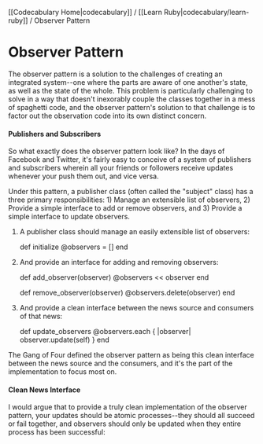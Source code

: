 [[Codecabulary Home|codecabulary]] / [[Learn Ruby|codecabulary/learn-ruby]] / Observer Pattern

# Observer Pattern

The observer pattern is a solution to the challenges of creating an integrated system--one where the parts are aware of one another's state, as well as the state of the whole. This problem is particularly challenging to solve in a way that doesn't inexorably couple the classes together in a mess of spaghetti code, and the observer pattern's solution to that challenge is to factor out the observation code into its own distinct concern.

#### Publishers and Subscribers

So what exactly does the observer pattern look like? In the days of Facebook and Twitter, it's fairly easy to conceive of a system of publishers and subscribers wherein all your friends or followers receive updates whenever your push them out, and vice versa. 

Under this pattern, a publisher class (often called the "subject" class) has a three primary responsibilities: 1) Manage an extensible list of observers, 2) Provide a simple interface to add or remove observers, and 3) Provide a simple interface to update observers. 

1) A publisher class should manage an easily extensible list of observers:

	def initialize
		@observers = []
	end
	
2) And provide an interface for adding and removing observers:

	def add_observer(observer)
		@observers << observer
	end
	
	def remove_observer(observer)
		@observers.delete(observer)
	end
	
3) And provide a clean interface between the news source and consumers of that news:

	def update_observers
		@observers.each { |observer| observer.update(self) }
	end
	
The Gang of Four defined the observer pattern as being this clean interface between the news source and the consumers, and it's the part of the implementation to focus most on. 

#### Clean News Interface

I would argue that to provide a truly clean implementation of the observer pattern, your updates should be atomic processes--they should all succeed or fail together, and observers should only be updated when they entire process has been successful:

